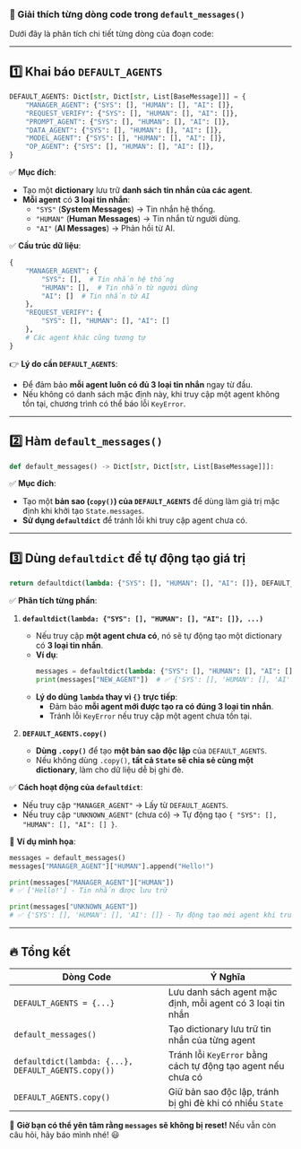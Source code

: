 ### **📌 Giải thích từng dòng code trong `default_messages()`**
Dưới đây là phân tích chi tiết từng dòng của đoạn code:

---

## **1️⃣ Khai báo `DEFAULT_AGENTS`**
```python
DEFAULT_AGENTS: Dict[str, Dict[str, List[BaseMessage]]] = {
    "MANAGER_AGENT": {"SYS": [], "HUMAN": [], "AI": []},
    "REQUEST_VERIFY": {"SYS": [], "HUMAN": [], "AI": []},
    "PROMPT_AGENT": {"SYS": [], "HUMAN": [], "AI": []},
    "DATA_AGENT": {"SYS": [], "HUMAN": [], "AI": []},
    "MODEL_AGENT": {"SYS": [], "HUMAN": [], "AI": []},
    "OP_AGENT": {"SYS": [], "HUMAN": [], "AI": []},
}
```
✅ **Mục đích**:
- Tạo một **dictionary** lưu trữ **danh sách tin nhắn của các agent**.
- **Mỗi agent** có **3 loại tin nhắn**:
  - `"SYS"` (**System Messages**) → Tin nhắn hệ thống.
  - `"HUMAN"` (**Human Messages**) → Tin nhắn từ người dùng.
  - `"AI"` (**AI Messages**) → Phản hồi từ AI.

✅ **Cấu trúc dữ liệu**:
```python
{
    "MANAGER_AGENT": {
        "SYS": [],  # Tin nhắn hệ thống
        "HUMAN": [],  # Tin nhắn từ người dùng
        "AI": []  # Tin nhắn từ AI
    },
    "REQUEST_VERIFY": {
        "SYS": [], "HUMAN": [], "AI": []
    },
    # Các agent khác cũng tương tự
}
```

👉 **Lý do cần `DEFAULT_AGENTS`**:  
- Để đảm bảo **mỗi agent luôn có đủ 3 loại tin nhắn** ngay từ đầu.
- Nếu không có danh sách mặc định này, khi truy cập một agent không tồn tại, chương trình có thể báo lỗi `KeyError`.

---

## **2️⃣ Hàm `default_messages()`**
```python
def default_messages() -> Dict[str, Dict[str, List[BaseMessage]]]:
```
✅ **Mục đích**:
- Tạo một **bản sao (`copy()`) của `DEFAULT_AGENTS`** để dùng làm giá trị mặc định khi khởi tạo `State.messages`.
- **Sử dụng `defaultdict`** để tránh lỗi khi truy cập agent chưa có.

---

## **3️⃣ Dùng `defaultdict` để tự động tạo giá trị**
```python
return defaultdict(lambda: {"SYS": [], "HUMAN": [], "AI": []}, DEFAULT_AGENTS.copy())
```

✅ **Phân tích từng phần**:
1. **`defaultdict(lambda: {"SYS": [], "HUMAN": [], "AI": []}, ...)`**
   - Nếu truy cập **một agent chưa có**, nó sẽ tự động tạo một dictionary có **3 loại tin nhắn**.
   - **Ví dụ**:
     ```python
     messages = defaultdict(lambda: {"SYS": [], "HUMAN": [], "AI": []})
     print(messages["NEW_AGENT"])  # ✅ {'SYS': [], 'HUMAN': [], 'AI': []}
     ```
   - **Lý do dùng `lambda` thay vì `{}` trực tiếp**:
     - Đảm bảo **mỗi agent mới được tạo ra có đúng 3 loại tin nhắn**.
     - Tránh lỗi `KeyError` nếu truy cập một agent chưa tồn tại.

2. **`DEFAULT_AGENTS.copy()`**
   - **Dùng `.copy()`** để tạo **một bản sao độc lập** của `DEFAULT_AGENTS`.
   - Nếu không dùng `.copy()`, **tất cả `State` sẽ chia sẻ cùng một dictionary**, làm cho dữ liệu dễ bị ghi đè.

✅ **Cách hoạt động của `defaultdict`**:
- Nếu truy cập `"MANAGER_AGENT"` → Lấy từ `DEFAULT_AGENTS`.
- Nếu truy cập `"UNKNOWN_AGENT"` (chưa có) → Tự động tạo `{ "SYS": [], "HUMAN": [], "AI": [] }`.

📌 **Ví dụ minh họa**:
```python
messages = default_messages()
messages["MANAGER_AGENT"]["HUMAN"].append("Hello!")

print(messages["MANAGER_AGENT"]["HUMAN"])  
# ✅ ['Hello!'] - Tin nhắn được lưu trữ

print(messages["UNKNOWN_AGENT"])  
# ✅ {'SYS': [], 'HUMAN': [], 'AI': []} - Tự động tạo mới agent khi truy cập
```

---

## **🔥 Tổng kết**
| **Dòng Code** | **Ý Nghĩa** |
|--------------|------------|
| `DEFAULT_AGENTS = {...}` | Lưu danh sách agent mặc định, mỗi agent có 3 loại tin nhắn |
| `default_messages()` | Tạo dictionary lưu trữ tin nhắn của từng agent |
| `defaultdict(lambda: {...}, DEFAULT_AGENTS.copy())` | Tránh lỗi `KeyError` bằng cách tự động tạo agent nếu chưa có |
| `DEFAULT_AGENTS.copy()` | Giữ bản sao độc lập, tránh bị ghi đè khi có nhiều `State` |

🚀 **Giờ bạn có thể yên tâm rằng `messages` sẽ không bị reset!** Nếu vẫn còn câu hỏi, hãy báo mình nhé! 😃